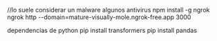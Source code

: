 
//lo suele considerar un malware algunos antivirus
npm install -g ngrok
ngrok http --domain=mature-visually-mole.ngrok-free.app 3000 

dependencias de python
pip install transformers
pip install pandas